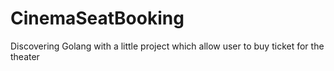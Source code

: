 # CinemaSeatBooking
Discovering Golang with a little project which allow user to buy ticket for the theater
